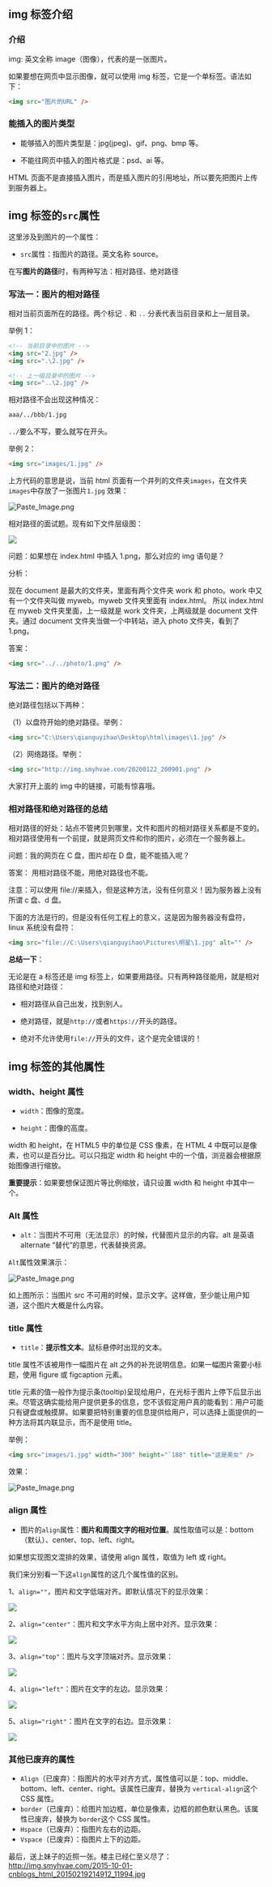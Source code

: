 ## img 标签介绍

### 介绍

img: 英文全称 image（图像），代表的是一张图片。

如果要想在网页中显示图像，就可以使用 img 标签，它是一个单标签。语法如下：

```html
<img src="图片的URL" />
```

### 能插入的图片类型

-   能够插入的图片类型是：jpg(jpeg)、gif、png、bmp 等。

-   不能往网页中插入的图片格式是：psd、ai 等。

HTML 页面不是直接插入图片，而是插入图片的引用地址，所以要先把图片上传到服务器上。

## img 标签的`src`属性

这里涉及到图片的一个属性：

-   `src`属性：指图片的路径。英文名称 source。

在写**图片的路径**时，有两种写法：相对路径、绝对路径

### 写法一：图片的相对路径

相对当前页面所在的路径。两个标记 `.` 和 `..` 分表代表当前目录和上一层目录。

举例 1：

```html
<!-- 当前目录中的图片 -->
<img src="2.jpg" />
<img src=".\2.jpg" />

<!-- 上一级目录中的图片 -->
<img src="..\2.jpg" />
```

相对路径不会出现这种情况：

```html
aaa/../bbb/1.jpg
```

`../`要么不写，要么就写在开头。

举例 2：

```html
<img src="images/1.jpg" />
```

上方代码的意思是说，当前 html 页面有一个并列的文件夹`images`，在文件夹`images`中存放了一张图片`1.jpg`
效果：

![Paste_Image.png](http://img.smyhvae.com/20151001_19.jpg)

相对路径的面试题。现有如下文件层级图：

![](http://img.smyhvae.com/20170630_1133.png)

问题：如果想在 index.html 中插入 1.png，那么对应的 img 语句是？

分析：

现在 document 是最大的文件夹，里面有两个文件夹 work 和 photo。work 中又有一个文件夹叫做 myweb。myweb 文件夹里面有 index.html。 所以 index.html 在 myweb 文件夹里面，上一级就是 work 文件夹，上两级就是 document 文件夹。通过 document 文件夹当做一个中转站，进入 photo 文件夹，看到了 1.png。

答案：

```html
<img src="../../photo/1.png" />
```

### 写法二：图片的绝对路径

绝对路径包括以下两种：

（1）以盘符开始的绝对路径。举例：

```html
<img src="C:\Users\qianguyihao\Desktop\html\images\1.jpg" />
```

（2）网络路径。举例：

```html
<img src="http://img.smyhvae.com/20200122_200901.png" />
```

大家打开上面的 img 中的链接，可能有惊喜哦。

### 相对路径和绝对路径的总结

相对路径的好处：站点不管拷贝到哪里，文件和图片的相对路径关系都是不变的。相对路径使用有一个前提，就是网页文件和你的图片，必须在一个服务器上。

问题：我的网页在 C 盘，图片却在 D 盘，能不能插入呢？

答案： 用相对路径不能，用绝对路径也不能。

注意：可以使用 file://来插入，但是这种方法，没有任何意义！因为服务器上没有所谓 c 盘、d 盘。

下面的方法是行的，但是没有任何工程上的意义，这是因为服务器没有盘符，linux 系统没有盘符：

```html
<img src="file://C:\Users\qianguyihao\Pictures\明星\1.jpg" alt="" />
```

**总结一下**：

无论是在 a 标签还是 img 标签上，如果要用路径。只有两种路径能用，就是相对路径和绝对路径：

-   相对路径从自己出发，找到别人。

-   绝对路径，就是`http://`或者`https://`开头的路径。

-   绝对不允许使用`file://`开头的文件，这个是完全错误的！

## img 标签的其他属性

### width、height 属性

-   `width`：图像的宽度。

-   `height`：图像的高度。

width 和 height，在 HTML5 中的单位是 CSS 像素，在 HTML 4 中既可以是像素，也可以是百分比。可以只指定 width 和 height 中的一个值，浏览器会根据原始图像进行缩放。

**重要提示**：如果要想保证图片等比例缩放，请只设置 width 和 height 中其中一个。

### Alt 属性

-   `alt`：当图片不可用（无法显示）的时候，代替图片显示的内容。alt 是英语 alternate “替代”的意思，代表替换资源。

`Alt`属性效果演示：

![Paste_Image.png](http://img.smyhvae.com/2015-10-01-cnblogs_html_21.png)

如上图所示：当图片 src 不可用的时候，显示文字。这样做，至少能让用户知道，这个图片大概是什么内容。

### title 属性

-   `title`：**提示性文本**。鼠标悬停时出现的文本。

title 属性不该被用作一幅图片在 alt 之外的补充说明信息。如果一幅图片需要小标题，使用 figure 或 figcaption 元素。

title 元素的值一般作为提示条(tooltip)呈现给用户，在光标于图片上停下后显示出来。尽管这确实能给用户提供更多的信息，您不该假定用户真的能看到：用户可能只有键盘或触摸屏。如果要把特别重要的信息提供给用户，可以选择上面提供的一种方法将其内联显示，而不是使用 title。

举例：

```html
<img src="images/1.jpg" width="300" height="`188" title="这是美女" />
```

效果：

![Paste_Image.png](http://img.smyhvae.com/2015-10-01-cnblogs_html_20.png)

### align 属性

-   图片的`align`属性：**图片和周围文字的相对位置**。属性取值可以是：bottom（默认）、center、top、left、right。

如果想实现图文混排的效果，请使用 align 属性，取值为 left 或 right。

我们来分别看一下这`align`属性的这几个属性值的区别。

1、`align=""`，图片和文字低端对齐。即默认情况下的显示效果：

![](http://img.smyhvae.com/2015-10-02-cnblogs_html_19.png)

2、`align="center"`：图片和文字水平方向上居中对齐。显示效果：

![](http://img.smyhvae.com/2015-10-02-cnblogs_html_21.png)

3、`align="top"`：图片与文字顶端对齐。显示效果：

![](http://img.smyhvae.com/2015-10-02-cnblogs_html_22.png)

4、`align="left"`：图片在文字的左边。显示效果：

![](http://img.smyhvae.com/2015-10-02-cnblogs_html_23.png)

5、`align="right"`：图片在文字的右边。显示效果：

![](http://img.smyhvae.com/2015-10-02-cnblogs_html_24.png)

### 其他已废弃的属性

-   `Align`（已废弃）：指图片的水平对齐方式，属性值可以是：top、middle、bottom、left、center、right。该属性已废弃，替换为 `vertical-align`这个 CSS 属性。
-   `border`（已废弃）：给图片加边框，单位是像素，边框的颜色默认黑色。该属性已废弃，替换为 `border`这个 CSS 属性。
-   `Hspace`（已废弃）：指图片左右的边距。
-   `Vspace`（已废弃）：指图片上下的边距。

最后，送上妹子的近照一张。楼主已经仁至义尽了：http://img.smyhvae.com/2015-10-01-cnblogs_html_20150219214912_11994.jpg
